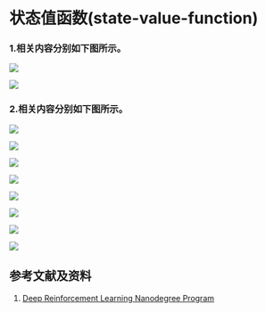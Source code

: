 # 状态值函数(state-value-function)

### 1.相关内容分别如下图所示。

![](/images/强化学习/马尔可夫链/状态值函数(state-value-function)/state_value_function.jpg)

![](/images/强化学习/马尔可夫链/状态值函数(state-value-function)/optimal_state_value_function.jpg)

### 2.相关内容分别如下图所示。

![](/images/强化学习/马尔可夫链/状态值函数(state-value-function)/optimal_state_value_function01.jpg)

![](/images/强化学习/马尔可夫链/状态值函数(state-value-function)/optimal_state_value_function02.jpg)

![](/images/强化学习/马尔可夫链/状态值函数(state-value-function)/optimal_state_value_function03.jpg)

![](/images/强化学习/马尔可夫链/状态值函数(state-value-function)/optimal_state_value_function04.jpg)

![](/images/强化学习/马尔可夫链/状态值函数(state-value-function)/optimal_state_value_function05.jpg)

![](/images/强化学习/马尔可夫链/状态值函数(state-value-function)/optimal_state_value_function06.jpg)

![](/images/强化学习/马尔可夫链/状态值函数(state-value-function)/optimal_state_value_function07.jpg)

![](/images/强化学习/马尔可夫链/状态值函数(state-value-function)/optimal_state_value_function08.jpg)

## 参考文献及资料

1. [Deep Reinforcement Learning Nanodegree Program](https://www.udacity.com/course/deep-reinforcement-learning-nanodegree--nd893)